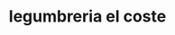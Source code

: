 ---
title: "legumbreria el coste"
url: /comuna-3-manrique/legumbreria-el-coste/
shop: Lebensmittel
---